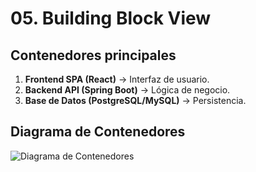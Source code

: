 # 05. Building Block View

## Contenedores principales
1. **Frontend SPA (React)** → Interfaz de usuario.
2. **Backend API (Spring Boot)** → Lógica de negocio.
3. **Base de Datos (PostgreSQL/MySQL)** → Persistencia.

## Diagrama de Contenedores
![Diagrama de Contenedores](./images/c2_containers.png)
